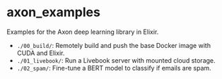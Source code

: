 # axon_examples

Examples for the Axon deep learning library in Elixir.

- `./00_build/`: Remotely build and push the base Docker image with CUDA and Elixir.
- `./01_livebook/`: Run a Livebook server with mounted cloud storage.
- `./02_spam/`: Fine-tune a BERT model to classify if emails are spam.
<!--- 
- `./03_ai_images/`: :construction: Fine-tune a vision transformer model to classify if images are AI-generated.
-->
